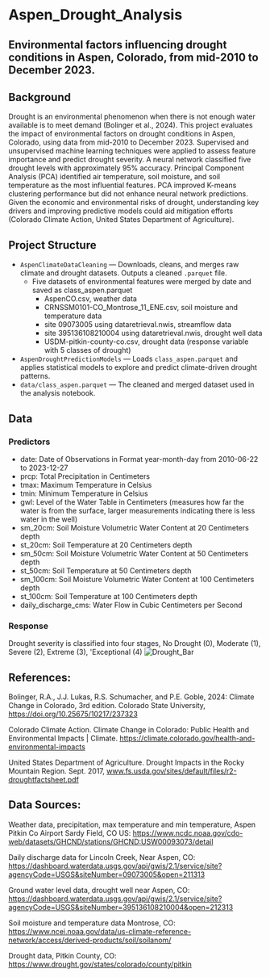 # Aspen_Drought_Analysis
Environmental factors influencing drought conditions in Aspen, Colorado, from mid-2010 to December 2023.
---

## Background
Drought is an environmental phenomenon when there is not enough water available is to meet demand (Bolinger et al., 2024). This project evaluates the impact of environmental factors on drought conditions in Aspen, Colorado, using data from mid-2010 to December 2023. Supervised and unsupervised machine learning techniques were applied to assess feature importance and predict drought severity. A neural network classified five drought levels with approximately 95% accuracy. Principal Component Analysis (PCA) identified air temperature, soil moisture, and soil temperature as the most influential features. PCA improved K-means clustering performance but did not enhance neural network predictions. Given the economic and environmental risks of drought, understanding key drivers and improving predictive models could aid mitigation efforts (Colorado Climate Action, United States Department of Agriculture).

## Project Structure

- `AspenClimateDataCleaning` — Downloads, cleans, and merges raw climate and drought datasets. Outputs a cleaned `.parquet` file.
  - Five datasets of environmental features were merged by date and saved as class_aspen.parquet
      - AspenCO.csv, weather data
      - CRNSSM0101-CO_Montrose_11_ENE.csv, soil moisture and temperature data 
      - site 09073005 using dataretrieval.nwis, streamflow data
      - site 395136108210004 using dataretrieval.nwis, drought well data
      - USDM-pitkin-county-co.csv, drought data (response variable with 5 classes of drought)
- `AspenDroughtPredictionModels` — Loads `class_aspen.parquet` and applies statistical models to explore and predict climate-driven drought patterns.
- `data/class_aspen.parquet` — The cleaned and merged dataset used in the analysis notebook.

## Data
### Predictors
- date: Date of Observations in Format year-month-day from 2010-06-22 to 2023-12-27
- prcp: Total Precipitation in Centimeters
- tmax: Maximum Temperature in Celsius
- tmin: Minimum Temperature in Celsius
- gwl: Level of the Water Table in Centimeters (measures how far the water is from the surface, larger measurements indicating there is less water in the well)
- sm_20cm: Soil Moisture Volumetric Water Content at 20 Centimeters depth
- st_20cm: Soil Temperature at 20 Centimeters depth
- sm_50cm: Soil Moisture Volumetric Water Content at 50 Centimeters depth
- st_50cm: Soil Temperature at 50 Centimeters depth
- sm_100cm: Soil Moisture Volumetric Water Content at 100 Centimeters depth
- st_100cm: Soil Temperature at 100 Centimeters depth
- daily_discharge_cms: Water Flow in Cubic Centimeters per Second

### Response
Drought severity is classified into four stages, No Drought (0), Moderate (1), Severe (2), Extreme (3), 'Exceptional (4)
![Drought_Bar](https://github.com/user-attachments/assets/649cd6f8-4c86-4529-acdb-8f2fc37802e7)

## References:

Bolinger, R.A., J.J. Lukas, R.S. Schumacher, and P.E. Goble, 2024: Climate Change in Colorado, 3rd edition. Colorado State University, https://doi.org/10.25675/10217/237323

Colorado Climate Action. Climate Change in Colorado: Public Health and Environmental Impacts | Climate. https://climate.colorado.gov/health-and-environmental-impacts 

United States Department of Agriculture. Drought Impacts in the Rocky Mountain Region. Sept. 2017, www.fs.usda.gov/sites/default/files/r2-droughtfactsheet.pdf

## Data Sources:

Weather data, precipitation, max temperature and min temperature, Aspen Pitkin Co Airport Sardy Field, CO US:
https://www.ncdc.noaa.gov/cdo-web/datasets/GHCND/stations/GHCND:USW00093073/detail

Daily discharge data for Lincoln Creek, Near Aspen, CO:
https://dashboard.waterdata.usgs.gov/api/gwis/2.1/service/site?agencyCode=USGS&siteNumber=09073005&open=211313

Ground water level data, drought well near Aspen, CO:
https://dashboard.waterdata.usgs.gov/api/gwis/2.1/service/site?agencyCode=USGS&siteNumber=395136108210004&open=212313

Soil moisture and temperature data Montrose, CO: 
https://www.ncei.noaa.gov/data/us-climate-reference-network/access/derived-products/soil/soilanom/

Drought data, Pitkin County, CO:
https://www.drought.gov/states/colorado/county/pitkin




